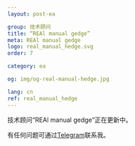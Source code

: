 ```yaml
---
layout: post-ea

group: 技术顾问
title: “REAl manual gedge”
meta: REAl manual gedge
logo: real_manual_hedge.svg
order: 7

category: ea

og: img/og-real-manual-hedge.jpg

lang: cn
ref: real_manual_hedge
---
```


技术顾问“REAl manual gedge”正在更新中。

有任何问题可通过<a href="https://t.me/chutkoy" target="_blank">Telegram</a>联系我。
